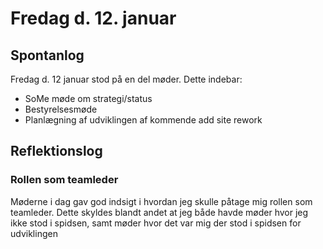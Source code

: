 
# Fredag d. 12. januar

## Spontanlog
Fredag d. 12 januar stod på en del møder. Dette indebar:

- SoMe møde om strategi/status 
- Bestyrelsesmøde 
- Planlægning af udviklingen af kommende add site rework

## Reflektionslog

### Rollen som teamleder
Møderne i dag gav god indsigt i hvordan jeg skulle påtage mig rollen som teamleder.
Dette skyldes blandt andet at jeg både havde møder hvor jeg ikke stod i spidsen, 
samt møder hvor det var mig der stod i spidsen for udviklingen
